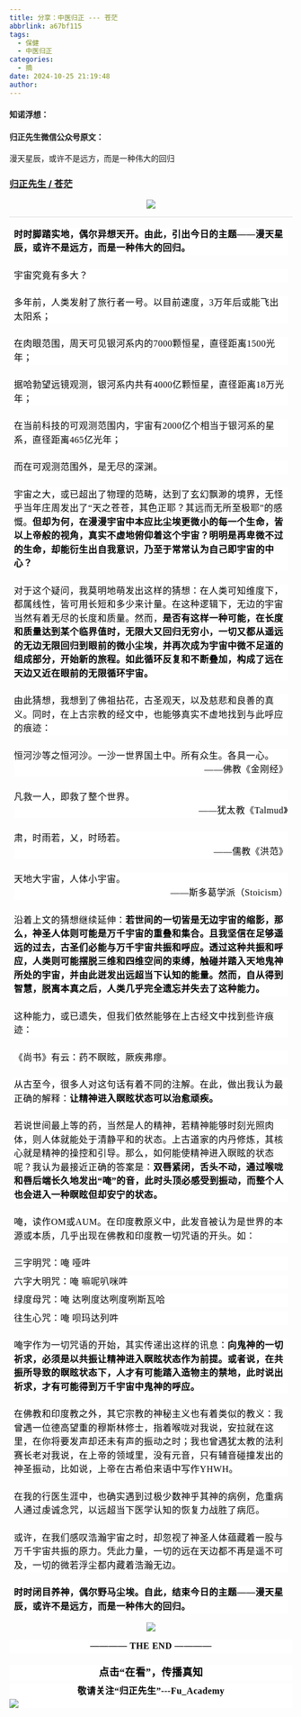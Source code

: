 ```yaml
---
title: 分享：中医归正 --- 苍茫
abbrlink: a67bf115
tags:
  - 保健
  - 中医归正
categories:
  - 摘
date: 2024-10-25 21:19:48
author:
---
```


#### 知诺浮想：

#### 归正先生微信公众号原文：

漫天星辰，或许不是远方，而是一种伟大的回归

<!-- more -->

###  [归正先生 / 苍茫](https://mp.weixin.qq.com/s/SjWUGo6F8wnz7TbZmQPxCw "跳转至原文")



<div class="rich_media_content ">
                    <section style="text-align: center;margin-top: 8px;"><img class="rich_pages wxw-img js_insertlocalimg" data-imgfileid="100002603" data-ratio="0.75" data-s="300,640" src="https://mmbiz.qpic.cn/sz_mmbiz_jpg/zjaJCl7DLpWHuZjkqFrqmQwYQvp5G7jOo2xwN7c3ibpL1msRb3gMUccTicDoOewCNffareicqLRHdKMg8rz8veVVQ/640?wx_fmt=jpeg&amp;from=appmsg" data-type="jpeg" data-w="1080" style="letter-spacing: 0.578px;text-align: center;text-wrap: wrap;"></section><hr style="-webkit-tap-highlight-color: transparent;outline: 0px;font-family: &quot;PingFang SC&quot;, system-ui, -apple-system, BlinkMacSystemFont, &quot;Helvetica Neue&quot;, &quot;Hiragino Sans GB&quot;, &quot;Microsoft YaHei UI&quot;, &quot;Microsoft YaHei&quot;, Arial, sans-serif;letter-spacing: 0.544px;text-wrap: wrap;background-color: rgb(255, 255, 255);border-style: solid;border-right-width: 0px;border-bottom-width: 0px;border-left-width: 0px;border-color: rgba(0, 0, 0, 0.1);transform-origin: 0px 0px;transform: scale(1, 0.5);visibility: visible;"  /><section style="-webkit-tap-highlight-color: transparent;margin-right: 8px;margin-left: 8px;outline: 0px;font-family: &quot;PingFang SC&quot;, system-ui, -apple-system, BlinkMacSystemFont, &quot;Helvetica Neue&quot;, &quot;Hiragino Sans GB&quot;, &quot;Microsoft YaHei UI&quot;, &quot;Microsoft YaHei&quot;, Arial, sans-serif;letter-spacing: 0.544px;text-wrap: wrap;background-color: rgb(255, 255, 255);line-height: 1.75em;margin-top: 16px;"><strong><span style="color: rgb(0, 0, 0);font-family: 仿宋;font-size: 16px;letter-spacing: 0.544px;">时时脚踏实地，偶尔异想天开。</span></strong><strong style="letter-spacing: 0.544px;font-size: var(--articleFontsize);"><span style="color: rgb(0, 0, 0);font-family: 仿宋;font-size: 16px;letter-spacing: 0.544px;">由此，引出今日的主题——漫天星辰，或许不是远方，而是一种伟大的回归。</span></strong></section><p style="-webkit-tap-highlight-color: transparent;margin-top: 24px;margin-right: 8px;margin-left: 8px;outline: 0px;font-family: &quot;PingFang SC&quot;, system-ui, -apple-system, BlinkMacSystemFont, &quot;Helvetica Neue&quot;, &quot;Hiragino Sans GB&quot;, &quot;Microsoft YaHei UI&quot;, &quot;Microsoft YaHei&quot;, Arial, sans-serif;letter-spacing: 0.544px;text-wrap: wrap;background-color: rgb(255, 255, 255);line-height: 1.75em;"><span style="-webkit-tap-highlight-color: transparent;outline: 0px;letter-spacing: 0.544px;color: rgb(0, 0, 0);font-family: 仿宋;font-size: 16px;">宇宙究竟有多大？</span><o:p></o:p></p><p style="-webkit-tap-highlight-color: transparent;margin-top: 24px;margin-right: 8px;margin-left: 8px;outline: 0px;font-family: &quot;PingFang SC&quot;, system-ui, -apple-system, BlinkMacSystemFont, &quot;Helvetica Neue&quot;, &quot;Hiragino Sans GB&quot;, &quot;Microsoft YaHei UI&quot;, &quot;Microsoft YaHei&quot;, Arial, sans-serif;letter-spacing: 0.544px;text-wrap: wrap;background-color: rgb(255, 255, 255);line-height: 1.75em;"><span style="-webkit-tap-highlight-color: transparent;outline: 0px;letter-spacing: 0.544px;color: rgb(0, 0, 0);font-family: 仿宋;font-size: 16px;">多年前，人类发射了旅行者一号。以目前速度，3万年后或能飞出太阳系；</span><o:p></o:p></p><p style="-webkit-tap-highlight-color: transparent;margin-top: 24px;margin-right: 8px;margin-left: 8px;outline: 0px;font-family: &quot;PingFang SC&quot;, system-ui, -apple-system, BlinkMacSystemFont, &quot;Helvetica Neue&quot;, &quot;Hiragino Sans GB&quot;, &quot;Microsoft YaHei UI&quot;, &quot;Microsoft YaHei&quot;, Arial, sans-serif;letter-spacing: 0.544px;text-wrap: wrap;background-color: rgb(255, 255, 255);line-height: 1.75em;"><span style="-webkit-tap-highlight-color: transparent;outline: 0px;letter-spacing: 0.544px;color: rgb(0, 0, 0);font-family: 仿宋;font-size: 16px;">在肉眼范围，周天可见银河系内的7000颗恒星，直径距离1500光年；</span><o:p></o:p></p><p style="-webkit-tap-highlight-color: transparent;margin-top: 24px;margin-right: 8px;margin-left: 8px;outline: 0px;font-family: &quot;PingFang SC&quot;, system-ui, -apple-system, BlinkMacSystemFont, &quot;Helvetica Neue&quot;, &quot;Hiragino Sans GB&quot;, &quot;Microsoft YaHei UI&quot;, &quot;Microsoft YaHei&quot;, Arial, sans-serif;letter-spacing: 0.544px;text-wrap: wrap;background-color: rgb(255, 255, 255);line-height: 1.75em;"><span style="-webkit-tap-highlight-color: transparent;outline: 0px;letter-spacing: 0.544px;color: rgb(0, 0, 0);font-family: 仿宋;font-size: 16px;">据哈勃望远镜观测，银河系内共有4000亿颗恒星，直径距离18万光年；</span><o:p></o:p></p><p style="-webkit-tap-highlight-color: transparent;margin-top: 24px;margin-right: 8px;margin-left: 8px;outline: 0px;font-family: &quot;PingFang SC&quot;, system-ui, -apple-system, BlinkMacSystemFont, &quot;Helvetica Neue&quot;, &quot;Hiragino Sans GB&quot;, &quot;Microsoft YaHei UI&quot;, &quot;Microsoft YaHei&quot;, Arial, sans-serif;letter-spacing: 0.544px;text-wrap: wrap;background-color: rgb(255, 255, 255);line-height: 1.75em;"><span style="-webkit-tap-highlight-color: transparent;outline: 0px;letter-spacing: 0.544px;color: rgb(0, 0, 0);font-family: 仿宋;font-size: 16px;">在当前科技的可观测范围内，宇宙有2000亿个相当于银河系的星系，直径距离465亿光年；</span><o:p></o:p></p><p style="-webkit-tap-highlight-color: transparent;margin-top: 24px;margin-right: 8px;margin-left: 8px;outline: 0px;font-family: &quot;PingFang SC&quot;, system-ui, -apple-system, BlinkMacSystemFont, &quot;Helvetica Neue&quot;, &quot;Hiragino Sans GB&quot;, &quot;Microsoft YaHei UI&quot;, &quot;Microsoft YaHei&quot;, Arial, sans-serif;letter-spacing: 0.544px;text-wrap: wrap;background-color: rgb(255, 255, 255);line-height: 1.75em;"><span style="-webkit-tap-highlight-color: transparent;outline: 0px;letter-spacing: 0.544px;color: rgb(0, 0, 0);font-family: 仿宋;font-size: 16px;">而在可观测范围外，是无尽的深渊。</span><o:p></o:p></p><p style="-webkit-tap-highlight-color: transparent;margin-top: 24px;margin-right: 8px;margin-left: 8px;outline: 0px;font-family: &quot;PingFang SC&quot;, system-ui, -apple-system, BlinkMacSystemFont, &quot;Helvetica Neue&quot;, &quot;Hiragino Sans GB&quot;, &quot;Microsoft YaHei UI&quot;, &quot;Microsoft YaHei&quot;, Arial, sans-serif;letter-spacing: 0.544px;text-wrap: wrap;background-color: rgb(255, 255, 255);line-height: 1.75em;"><span style="-webkit-tap-highlight-color: transparent;outline: 0px;letter-spacing: 0.544px;color: rgb(0, 0, 0);font-family: 仿宋;font-size: 16px;">宇宙之大，或已超出了物理的范畴，达到了玄幻飘渺的境界，无怪乎当年庄周发出了“天之苍苍，其色正耶？其远而无所至极耶”的感慨。<strong>但却为何，在漫漫宇宙中本应比尘埃更微小的每一个生命，皆以上帝般的视角，真实不虚地俯仰着这个宇宙？明明是再卑微不过的生命，却能衍生出自我意识，乃至于常常认为自己即宇宙的中心？</strong></span><o:p></o:p></p><p style="-webkit-tap-highlight-color: transparent;margin-top: 24px;margin-right: 8px;margin-left: 8px;outline: 0px;font-family: &quot;PingFang SC&quot;, system-ui, -apple-system, BlinkMacSystemFont, &quot;Helvetica Neue&quot;, &quot;Hiragino Sans GB&quot;, &quot;Microsoft YaHei UI&quot;, &quot;Microsoft YaHei&quot;, Arial, sans-serif;letter-spacing: 0.544px;text-wrap: wrap;background-color: rgb(255, 255, 255);line-height: 1.75em;"><span style="-webkit-tap-highlight-color: transparent;outline: 0px;letter-spacing: 0.544px;color: rgb(0, 0, 0);font-family: 仿宋;font-size: 16px;">对于这个疑问，我莫明地萌发出这样的猜想：在人类可知维度下，都属线性，皆可用长短和多少来计量。在这种逻辑下，无边的宇宙当然有着无尽的长度和质量。然而，<strong>是否</strong><strong>有这样一种可能，在长度和质量达到某个临界值时，无限大又回归无穷小，一切又都从遥远的无边无限回归到眼前的微小尘埃，并再次成为宇宙中微不足道的组成部分，开始新的旅程。如此循环反复和不断叠加，构成了远在天边又近在眼前的无限循环宇宙。</strong></span></p><p style="-webkit-tap-highlight-color: transparent;margin-top: 24px;margin-right: 8px;margin-left: 8px;outline: 0px;font-family: &quot;PingFang SC&quot;, system-ui, -apple-system, BlinkMacSystemFont, &quot;Helvetica Neue&quot;, &quot;Hiragino Sans GB&quot;, &quot;Microsoft YaHei UI&quot;, &quot;Microsoft YaHei&quot;, Arial, sans-serif;letter-spacing: 0.544px;text-wrap: wrap;background-color: rgb(255, 255, 255);line-height: 1.75em;"><span style="-webkit-tap-highlight-color: transparent;outline: 0px;letter-spacing: 0.544px;color: rgb(0, 0, 0);font-family: 仿宋;font-size: 16px;">由此猜想，我想到了佛祖拈花，古圣观天，以及慈悲和良善的真义。同时，在<span style="color: rgb(0, 0, 0);font-family: 仿宋;font-size: 16px;letter-spacing: 0.544px;text-wrap: wrap;background-color: rgb(255, 255, 255);">上古宗</span><span style="color: rgb(0, 0, 0);font-family: 仿宋;font-size: 16px;letter-spacing: 0.544px;text-wrap: wrap;background-color: rgb(255, 255, 255);">教的经文中，也能够真实不虚地找到与此呼应的痕迹</span>：</span><o:p></o:p></p><p style="-webkit-tap-highlight-color: transparent;margin: 24px 8px 0px;outline: 0px;font-family: &quot;PingFang SC&quot;, system-ui, -apple-system, BlinkMacSystemFont, &quot;Helvetica Neue&quot;, &quot;Hiragino Sans GB&quot;, &quot;Microsoft YaHei UI&quot;, &quot;Microsoft YaHei&quot;, Arial, sans-serif;letter-spacing: 0.544px;text-wrap: wrap;background-color: rgb(255, 255, 255);line-height: 1.75em;"><span style="-webkit-tap-highlight-color: transparent;outline: 0px;letter-spacing: 0.544px;color: rgb(0, 0, 0);font-family: 仿宋;font-size: 16px;">恒河沙等之恒河沙。一沙一世界国土中。所有众生。各具一心。</span><o:p></o:p></p><p style="-webkit-tap-highlight-color: transparent;margin-right: 8px;margin-left: 8px;outline: 0px;font-family: &quot;PingFang SC&quot;, system-ui, -apple-system, BlinkMacSystemFont, &quot;Helvetica Neue&quot;, &quot;Hiragino Sans GB&quot;, &quot;Microsoft YaHei UI&quot;, &quot;Microsoft YaHei&quot;, Arial, sans-serif;letter-spacing: 0.544px;text-wrap: wrap;background-color: rgb(255, 255, 255);line-height: 1.75em;text-align: right;margin-top: 0px;"><span style="-webkit-tap-highlight-color: transparent;outline: 0px;letter-spacing: 0.544px;color: rgb(0, 0, 0);font-family: 仿宋;font-size: 16px;">——佛教《金刚经》</span><o:p></o:p></p><section style="-webkit-tap-highlight-color: transparent;margin: 24px 8px 0px;outline: 0px;font-family: &quot;PingFang SC&quot;, system-ui, -apple-system, BlinkMacSystemFont, &quot;Helvetica Neue&quot;, &quot;Hiragino Sans GB&quot;, &quot;Microsoft YaHei UI&quot;, &quot;Microsoft YaHei&quot;, Arial, sans-serif;letter-spacing: 0.544px;text-wrap: wrap;background-color: rgb(255, 255, 255);line-height: 1.75em;"><span style="-webkit-tap-highlight-color: transparent;outline: 0px;letter-spacing: 0.544px;color: rgb(0, 0, 0);font-family: 仿宋;font-size: 16px;">凡救一人，即救了整个世界。</span><o:p></o:p></section><section style="-webkit-tap-highlight-color: transparent;margin-right: 8px;margin-left: 8px;outline: 0px;font-family: &quot;PingFang SC&quot;, system-ui, -apple-system, BlinkMacSystemFont, &quot;Helvetica Neue&quot;, &quot;Hiragino Sans GB&quot;, &quot;Microsoft YaHei UI&quot;, &quot;Microsoft YaHei&quot;, Arial, sans-serif;letter-spacing: 0.544px;text-wrap: wrap;background-color: rgb(255, 255, 255);line-height: 1.75em;text-align: right;margin-top: 0px;"><span style="-webkit-tap-highlight-color: transparent;outline: 0px;letter-spacing: 0.544px;color: rgb(0, 0, 0);font-family: 仿宋;font-size: 16px;">——犹太教《Talmud》</span><o:p></o:p></section><section style="-webkit-tap-highlight-color: transparent;margin: 24px 8px 0px;outline: 0px;font-family: &quot;PingFang SC&quot;, system-ui, -apple-system, BlinkMacSystemFont, &quot;Helvetica Neue&quot;, &quot;Hiragino Sans GB&quot;, &quot;Microsoft YaHei UI&quot;, &quot;Microsoft YaHei&quot;, Arial, sans-serif;letter-spacing: 0.544px;text-wrap: wrap;background-color: rgb(255, 255, 255);line-height: 1.75em;"><span style="-webkit-tap-highlight-color: transparent;outline: 0px;letter-spacing: 0.544px;color: rgb(0, 0, 0);font-family: 仿宋;font-size: 16px;">肃，时雨若，乂，时旸若。</span><o:p></o:p></section><section style="-webkit-tap-highlight-color: transparent;margin-right: 8px;margin-left: 8px;outline: 0px;font-family: &quot;PingFang SC&quot;, system-ui, -apple-system, BlinkMacSystemFont, &quot;Helvetica Neue&quot;, &quot;Hiragino Sans GB&quot;, &quot;Microsoft YaHei UI&quot;, &quot;Microsoft YaHei&quot;, Arial, sans-serif;letter-spacing: 0.544px;text-wrap: wrap;background-color: rgb(255, 255, 255);line-height: 1.75em;text-align: right;margin-top: 0px;"><span style="-webkit-tap-highlight-color: transparent;outline: 0px;letter-spacing: 0.544px;color: rgb(0, 0, 0);font-family: 仿宋;font-size: 16px;">——儒教《洪范》</span><o:p></o:p></section><section style="-webkit-tap-highlight-color: transparent;margin: 24px 8px 0px;outline: 0px;font-family: &quot;PingFang SC&quot;, system-ui, -apple-system, BlinkMacSystemFont, &quot;Helvetica Neue&quot;, &quot;Hiragino Sans GB&quot;, &quot;Microsoft YaHei UI&quot;, &quot;Microsoft YaHei&quot;, Arial, sans-serif;letter-spacing: 0.544px;text-wrap: wrap;background-color: rgb(255, 255, 255);line-height: 1.75em;"><span style="-webkit-tap-highlight-color: transparent;outline: 0px;letter-spacing: 0.544px;color: rgb(0, 0, 0);font-family: 仿宋;font-size: 16px;">天地大宇宙，人体小宇宙。</span><o:p></o:p></section><section style="-webkit-tap-highlight-color: transparent;margin-right: 8px;margin-left: 8px;outline: 0px;font-family: &quot;PingFang SC&quot;, system-ui, -apple-system, BlinkMacSystemFont, &quot;Helvetica Neue&quot;, &quot;Hiragino Sans GB&quot;, &quot;Microsoft YaHei UI&quot;, &quot;Microsoft YaHei&quot;, Arial, sans-serif;letter-spacing: 0.544px;text-wrap: wrap;background-color: rgb(255, 255, 255);line-height: 1.75em;text-align: right;margin-top: 0px;"><span style="-webkit-tap-highlight-color: transparent;outline: 0px;letter-spacing: 0.544px;color: rgb(0, 0, 0);font-family: 仿宋;font-size: 16px;">——斯多葛学派（Stoicism）</span></section><p style="-webkit-tap-highlight-color: transparent;margin-top: 24px;margin-right: 8px;margin-left: 8px;outline: 0px;font-family: &quot;PingFang SC&quot;, system-ui, -apple-system, BlinkMacSystemFont, &quot;Helvetica Neue&quot;, &quot;Hiragino Sans GB&quot;, &quot;Microsoft YaHei UI&quot;, &quot;Microsoft YaHei&quot;, Arial, sans-serif;letter-spacing: 0.544px;text-wrap: wrap;background-color: rgb(255, 255, 255);line-height: 1.75em;"><span style="-webkit-tap-highlight-color: transparent;outline: 0px;letter-spacing: 0.544px;color: rgb(0, 0, 0);font-family: 仿宋;font-size: 16px;">沿着上文的猜想继续延伸：<strong>若世间的一切皆是无边宇宙的缩影，那么，神圣人体则可能是万千宇宙的重叠和集合。且我坚信在足够遥远的过去，古圣们必能与万千宇宙共振和呼应。<strong style="font-family: &quot;PingFang SC&quot;, system-ui, -apple-system, BlinkMacSystemFont, &quot;Helvetica Neue&quot;, &quot;Hiragino Sans GB&quot;, &quot;Microsoft YaHei UI&quot;, &quot;Microsoft YaHei&quot;, Arial, sans-serif;font-size: var(--articleFontsize);letter-spacing: 0.544px;text-wrap: wrap;"><span style="-webkit-tap-highlight-color: transparent;outline: 0px;letter-spacing: 0.544px;color: rgb(0, 0, 0);font-family: 仿宋;font-size: 16px;">透过这种共振和呼应，人类则可能摆脱三维和四维空间的束缚，触碰并踏入天地鬼神所处的宇宙，</span></strong>并由此迸发出远超当下认知的能量。然而，自从得到智慧，脱离本真之后，人类几乎完全遗忘并失去了这种能力。</strong></span></p><p style="-webkit-tap-highlight-color: transparent;margin-top: 24px;margin-right: 8px;margin-left: 8px;outline: 0px;font-family: &quot;PingFang SC&quot;, system-ui, -apple-system, BlinkMacSystemFont, &quot;Helvetica Neue&quot;, &quot;Hiragino Sans GB&quot;, &quot;Microsoft YaHei UI&quot;, &quot;Microsoft YaHei&quot;, Arial, sans-serif;letter-spacing: 0.544px;text-wrap: wrap;background-color: rgb(255, 255, 255);line-height: 1.75em;"><span style="-webkit-tap-highlight-color: transparent;outline: 0px;letter-spacing: 0.544px;color: rgb(0, 0, 0);font-family: 仿宋;font-size: 16px;">这种能力，或已遗失，但我们依然能够在上古经文中找到些许痕迹：</span></p><p style="-webkit-tap-highlight-color: transparent;margin-top: 24px;margin-right: 8px;margin-left: 8px;outline: 0px;font-family: &quot;PingFang SC&quot;, system-ui, -apple-system, BlinkMacSystemFont, &quot;Helvetica Neue&quot;, &quot;Hiragino Sans GB&quot;, &quot;Microsoft YaHei UI&quot;, &quot;Microsoft YaHei&quot;, Arial, sans-serif;letter-spacing: 0.544px;text-wrap: wrap;background-color: rgb(255, 255, 255);line-height: 1.75em;"><span style="-webkit-tap-highlight-color: transparent;outline: 0px;letter-spacing: 0.544px;color: rgb(0, 0, 0);font-family: 仿宋;font-size: 16px;">《尚书》有云：药不瞑眩，厥疾弗瘳。</span><o:p></o:p></p><p style="-webkit-tap-highlight-color: transparent;margin-top: 24px;margin-right: 8px;margin-left: 8px;outline: 0px;font-family: &quot;PingFang SC&quot;, system-ui, -apple-system, BlinkMacSystemFont, &quot;Helvetica Neue&quot;, &quot;Hiragino Sans GB&quot;, &quot;Microsoft YaHei UI&quot;, &quot;Microsoft YaHei&quot;, Arial, sans-serif;letter-spacing: 0.544px;text-wrap: wrap;background-color: rgb(255, 255, 255);line-height: 1.75em;"><span style="-webkit-tap-highlight-color: transparent;outline: 0px;letter-spacing: 0.544px;color: rgb(0, 0, 0);font-family: 仿宋;font-size: 16px;">从古至今，很多人对这句话有着不同的注解。在此，做出我认为最正确的解释：<strong>让精神进入瞑眩状态可以治愈顽疾。</strong></span><o:p></o:p></p><p style="-webkit-tap-highlight-color: transparent;margin-top: 24px;margin-right: 8px;margin-left: 8px;outline: 0px;font-family: &quot;PingFang SC&quot;, system-ui, -apple-system, BlinkMacSystemFont, &quot;Helvetica Neue&quot;, &quot;Hiragino Sans GB&quot;, &quot;Microsoft YaHei UI&quot;, &quot;Microsoft YaHei&quot;, Arial, sans-serif;letter-spacing: 0.544px;text-wrap: wrap;background-color: rgb(255, 255, 255);line-height: 1.75em;"><span style="-webkit-tap-highlight-color: transparent;outline: 0px;letter-spacing: 0.544px;color: rgb(0, 0, 0);font-family: 仿宋;font-size: 16px;">若说世间最上等的药，当然是人的精神，若精神能够时刻光照肉体，则人体就能处于清静平和的状态。上古道家的内丹修炼，其核心就是精神的操控和引导。</span><span style="color: rgb(0, 0, 0);font-family: 仿宋;font-size: 16px;letter-spacing: 0.544px;">那么，如何能使精神进入瞑眩的状态呢？</span><span style="color: rgb(0, 0, 0);font-family: 仿宋;font-size: 16px;letter-spacing: 0.544px;">我认为最接近正确的答案是：</span><strong style="color: rgb(0, 0, 0);font-family: 仿宋;font-size: 16px;letter-spacing: 0.544px;">双唇紧闭，舌头不动，通过喉咙和唇后端长久地发出“唵”的音，此时头顶必感受到振动，而整个人也会进入一种瞑眩但却安宁的状态。</strong></p><p style="-webkit-tap-highlight-color: transparent;margin-top: 24px;margin-right: 8px;margin-left: 8px;outline: 0px;font-family: &quot;PingFang SC&quot;, system-ui, -apple-system, BlinkMacSystemFont, &quot;Helvetica Neue&quot;, &quot;Hiragino Sans GB&quot;, &quot;Microsoft YaHei UI&quot;, &quot;Microsoft YaHei&quot;, Arial, sans-serif;letter-spacing: 0.544px;text-wrap: wrap;background-color: rgb(255, 255, 255);line-height: 1.75em;"><span style="-webkit-tap-highlight-color: transparent;outline: 0px;letter-spacing: 0.544px;color: rgb(0, 0, 0);font-family: 仿宋;font-size: 16px;">唵，读作OM或AUM。在印度教原义中，此发音被认为是世界的本源或本质，几乎出现在佛教和印度教一切咒语的开头。如：</span><o:p></o:p></p><section style="-webkit-tap-highlight-color: transparent;margin: 24px 8px 8px;outline: 0px;font-family: &quot;PingFang SC&quot;, system-ui, -apple-system, BlinkMacSystemFont, &quot;Helvetica Neue&quot;, &quot;Hiragino Sans GB&quot;, &quot;Microsoft YaHei UI&quot;, &quot;Microsoft YaHei&quot;, Arial, sans-serif;letter-spacing: 0.544px;text-wrap: wrap;background-color: rgb(255, 255, 255);line-height: 1.75em;"><span style="-webkit-tap-highlight-color: transparent;outline: 0px;letter-spacing: 0.544px;color: rgb(0, 0, 0);font-family: 仿宋;font-size: 16px;">三字明咒：唵 哑吽</span><o:p></o:p></section><p style="-webkit-tap-highlight-color: transparent;margin: 8px;outline: 0px;font-family: &quot;PingFang SC&quot;, system-ui, -apple-system, BlinkMacSystemFont, &quot;Helvetica Neue&quot;, &quot;Hiragino Sans GB&quot;, &quot;Microsoft YaHei UI&quot;, &quot;Microsoft YaHei&quot;, Arial, sans-serif;letter-spacing: 0.544px;text-wrap: wrap;background-color: rgb(255, 255, 255);line-height: 1.75em;"><span style="-webkit-tap-highlight-color: transparent;outline: 0px;letter-spacing: 0.544px;color: rgb(0, 0, 0);font-family: 仿宋;font-size: 16px;">六字大明咒：唵 嘛呢叭咪吽</span><o:p></o:p></p><p style="-webkit-tap-highlight-color: transparent;margin: 8px;outline: 0px;font-family: &quot;PingFang SC&quot;, system-ui, -apple-system, BlinkMacSystemFont, &quot;Helvetica Neue&quot;, &quot;Hiragino Sans GB&quot;, &quot;Microsoft YaHei UI&quot;, &quot;Microsoft YaHei&quot;, Arial, sans-serif;letter-spacing: 0.544px;text-wrap: wrap;background-color: rgb(255, 255, 255);line-height: 1.75em;"><span style="-webkit-tap-highlight-color: transparent;outline: 0px;letter-spacing: 0.544px;color: rgb(0, 0, 0);font-family: 仿宋;font-size: 16px;">绿度母咒：唵 达咧度达咧度咧斯瓦哈</span><o:p></o:p></p><p style="-webkit-tap-highlight-color: transparent;margin-right: 8px;margin-left: 8px;outline: 0px;font-family: &quot;PingFang SC&quot;, system-ui, -apple-system, BlinkMacSystemFont, &quot;Helvetica Neue&quot;, &quot;Hiragino Sans GB&quot;, &quot;Microsoft YaHei UI&quot;, &quot;Microsoft YaHei&quot;, Arial, sans-serif;letter-spacing: 0.544px;text-wrap: wrap;background-color: rgb(255, 255, 255);line-height: 1.75em;margin-top: 8px;"><span style="-webkit-tap-highlight-color: transparent;outline: 0px;letter-spacing: 0.544px;color: rgb(0, 0, 0);font-family: 仿宋;font-size: 16px;">往生心咒：唵 呗玛达列吽</span><o:p></o:p></p><p style="-webkit-tap-highlight-color: transparent;margin-top: 24px;margin-right: 8px;margin-left: 8px;outline: 0px;font-family: &quot;PingFang SC&quot;, system-ui, -apple-system, BlinkMacSystemFont, &quot;Helvetica Neue&quot;, &quot;Hiragino Sans GB&quot;, &quot;Microsoft YaHei UI&quot;, &quot;Microsoft YaHei&quot;, Arial, sans-serif;letter-spacing: 0.544px;text-wrap: wrap;background-color: rgb(255, 255, 255);line-height: 1.75em;"><span style="-webkit-tap-highlight-color: transparent;outline: 0px;letter-spacing: 0.544px;color: rgb(0, 0, 0);font-family: 仿宋;font-size: 16px;">唵字作为一切咒语的开始，其实传递出这样的讯息：<strong>向鬼神的一切祈求，必须是以共振让精神进入瞑眩状态作为前提。或者说，在共振所导致的瞑眩状态下，人才有可能踏入造物主的禁地，此时说出祈求，才有可能得到万千宇宙中鬼神的呼应。</strong></span><o:p></o:p></p><p style="-webkit-tap-highlight-color: transparent;margin-top: 24px;margin-right: 8px;margin-left: 8px;outline: 0px;font-family: &quot;PingFang SC&quot;, system-ui, -apple-system, BlinkMacSystemFont, &quot;Helvetica Neue&quot;, &quot;Hiragino Sans GB&quot;, &quot;Microsoft YaHei UI&quot;, &quot;Microsoft YaHei&quot;, Arial, sans-serif;letter-spacing: 0.544px;text-wrap: wrap;background-color: rgb(255, 255, 255);line-height: 1.75em;"><span style="-webkit-tap-highlight-color: transparent;outline: 0px;letter-spacing: 0.544px;color: rgb(0, 0, 0);font-family: 仿宋;font-size: 16px;">在佛教和印度教之外，其它宗教的神秘主义也有着类似的教义：我曾遇一位德高望重的穆斯林修士，指着喉咙对我说，安拉就在这里，在你将要发声却还未有声的振动之时；我也曾遇犹太教的法利赛长老对我说，在上帝的领域里，没有元音，只有辅音碰撞发出的神圣振动，比如说，上帝在古希伯来语中写作YHWH。</span><o:p></o:p></p><p style="-webkit-tap-highlight-color: transparent;margin-top: 24px;margin-right: 8px;margin-left: 8px;outline: 0px;font-family: &quot;PingFang SC&quot;, system-ui, -apple-system, BlinkMacSystemFont, &quot;Helvetica Neue&quot;, &quot;Hiragino Sans GB&quot;, &quot;Microsoft YaHei UI&quot;, &quot;Microsoft YaHei&quot;, Arial, sans-serif;letter-spacing: 0.544px;text-wrap: wrap;background-color: rgb(255, 255, 255);line-height: 1.75em;"><span style="-webkit-tap-highlight-color: transparent;outline: 0px;letter-spacing: 0.544px;color: rgb(0, 0, 0);font-family: 仿宋;font-size: 16px;">在我的行医生涯中，也确实遇到过极少数神乎其神的病例，危重病人通过虔诚念咒，以远超当下医学认知的恢复力战胜了病厄。</span><o:p></o:p></p><p style="-webkit-tap-highlight-color: transparent;margin-top: 24px;margin-right: 8px;margin-left: 8px;outline: 0px;font-family: &quot;PingFang SC&quot;, system-ui, -apple-system, BlinkMacSystemFont, &quot;Helvetica Neue&quot;, &quot;Hiragino Sans GB&quot;, &quot;Microsoft YaHei UI&quot;, &quot;Microsoft YaHei&quot;, Arial, sans-serif;letter-spacing: 0.544px;text-wrap: wrap;background-color: rgb(255, 255, 255);line-height: 1.75em;"><span style="-webkit-tap-highlight-color: transparent;outline: 0px;letter-spacing: 0.544px;color: rgb(0, 0, 0);font-family: 仿宋;font-size: 16px;">或许，在我们感叹浩瀚宇宙之时，却忽视了神圣人体蕴藏着一股与万千宇宙共振的原力。凭此力量，一切的远在天边都不再是遥不可及，一切的微若浮尘都内藏着浩瀚无边。</span></p><section style="-webkit-tap-highlight-color: transparent;margin: 24px 8px 16px;outline: 0px;font-family: &quot;PingFang SC&quot;, system-ui, -apple-system, BlinkMacSystemFont, &quot;Helvetica Neue&quot;, &quot;Hiragino Sans GB&quot;, &quot;Microsoft YaHei UI&quot;, &quot;Microsoft YaHei&quot;, Arial, sans-serif;letter-spacing: 0.544px;text-wrap: wrap;background-color: rgb(255, 255, 255);line-height: 1.75em;"><strong><span style="color: rgb(0, 0, 0);font-family: 仿宋;font-size: 16px;letter-spacing: 0.544px;"><strong style="font-family: &quot;PingFang SC&quot;, system-ui, -apple-system, BlinkMacSystemFont, &quot;Helvetica Neue&quot;, &quot;Hiragino Sans GB&quot;, &quot;Microsoft YaHei UI&quot;, &quot;Microsoft YaHei&quot;, Arial, sans-serif;letter-spacing: 0.544px;text-wrap: wrap;"><span style="color: rgb(0, 0, 0);font-family: 仿宋;font-size: 16px;letter-spacing: 0.544px;">时时闭目养神，偶尔野马尘埃。自</span></strong><strong style="font-family: &quot;PingFang SC&quot;, system-ui, -apple-system, BlinkMacSystemFont, &quot;Helvetica Neue&quot;, &quot;Hiragino Sans GB&quot;, &quot;Microsoft YaHei UI&quot;, &quot;Microsoft YaHei&quot;, Arial, sans-serif;font-size: var(--articleFontsize);letter-spacing: 0.544px;text-wrap: wrap;"><span style="color: rgb(0, 0, 0);font-family: 仿宋;font-size: 16px;letter-spacing: 0.544px;">此，结束今日的主题——</span></strong>漫天星辰，或许不是远方，而是一种伟大的回归。</span></strong><span style="color: rgb(0, 0, 0);font-family: 仿宋;font-size: 16px;letter-spacing: 0.544px;"></span></section><p style="text-align: center;"><img class="rich_pages wxw-img" data-galleryid="" data-imgfileid="100002602" data-ratio="1.4698224852071007" data-s="300,640" src="https://mmbiz.qpic.cn/sz_mmbiz_png/zjaJCl7DLpWgetCmDGfDhVQG3TXjWoPBF5nQls69XCtO5etS3rPcCbDnKEbahA6PpImpLCC34Arf4CjygPZAZA/640?wx_fmt=png&amp;from=appmsg" data-type="png" data-w="845" style=""></p><p style="-webkit-tap-highlight-color: transparent;outline: 0px;letter-spacing: 0.544px;text-wrap: wrap;font-family: system-ui, -apple-system, BlinkMacSystemFont, &quot;Helvetica Neue&quot;, &quot;PingFang SC&quot;, &quot;Hiragino Sans GB&quot;, &quot;Microsoft YaHei UI&quot;, &quot;Microsoft YaHei&quot;, Arial, sans-serif;background-color: rgb(255, 255, 255);text-align: center;line-height: 1.75em;"><span style="-webkit-tap-highlight-color: transparent;outline: 0px;font-size: var(--articleFontsize);letter-spacing: 0.034em;"><strong style="-webkit-tap-highlight-color: transparent;outline: 0px;letter-spacing: 0.544px;"><span style="-webkit-tap-highlight-color: transparent;outline: 0px;color: rgb(0, 0, 0);font-family: 仿宋;font-size: 16px;">———— THE&nbsp;END ————</span></strong></span></p>
					<section style="margin-top: 20px;margin-bottom: 5px;outline: 0px;max-width: 100%;font-family: -apple-system, BlinkMacSystemFont, &quot;Helvetica Neue&quot;, &quot;PingFang SC&quot;, &quot;Hiragino Sans GB&quot;, &quot;Microsoft YaHei UI&quot;, &quot;Microsoft YaHei&quot;, Arial, sans-serif;letter-spacing: 0.544px;white-space: normal;font-size: 16px;min-height: 1em;color: rgb(62, 62, 62);text-align: center;line-height: 1.75em;background-color: rgb(255, 255, 255);box-sizing: border-box !important;overflow-wrap: break-word !important;"><strong style="outline: 0px;max-width: 100%;box-sizing: border-box !important;overflow-wrap: break-word !important;"><span style="outline: 0px;max-width: 100%;font-size: 18px;color: rgb(0, 0, 0);font-family: 仿宋;letter-spacing: 0.5px;box-sizing: border-box !important;overflow-wrap: break-word !important;">点击“在看”，传播真知</span></strong></section><section style="margin-top: 5px;margin-bottom: 5px;outline: 0px;max-width: 100%;font-family: -apple-system, BlinkMacSystemFont, &quot;Helvetica Neue&quot;, &quot;PingFang SC&quot;, &quot;Hiragino Sans GB&quot;, &quot;Microsoft YaHei UI&quot;, &quot;Microsoft YaHei&quot;, Arial, sans-serif;letter-spacing: 0.544px;white-space: normal;font-size: 16px;min-height: 1em;color: rgb(62, 62, 62);text-align: center;line-height: 1.75em;background-color: rgb(255, 255, 255);box-sizing: border-box !important;overflow-wrap: break-word !important;"><strong style="outline: 0px;max-width: 100%;box-sizing: border-box !important;overflow-wrap: break-word !important;"><span style="outline: 0px;max-width: 100%;font-size: 18px;color: rgb(0, 0, 0);font-family: 仿宋;letter-spacing: 0.5px;box-sizing: border-box !important;overflow-wrap: break-word !important;"><strong style="outline: 0px;max-width: 100%;color: rgb(62, 62, 62);font-size: 16px;box-sizing: border-box !important;overflow-wrap: break-word !important;"><span style="outline: 0px;max-width: 100%;color: rgb(0, 0, 0);box-sizing: border-box !important;overflow-wrap: break-word !important;">敬请关注“归正先生”---Fu_Academy</span></strong></span></strong><img style="clear: both; display: block; margin:auto;" src="https://mmbiz.qpic.cn/mmbiz_png/zjaJCl7DLpVKRC65ufmbGmuW2lHdBt8icKFOokwHAzd5D6xDM99b8ia0dpnR1FQzd8V0tIIcy5FARc5VjdZVhmUA/640?wx_fmt=png" /></section>
                </div>

